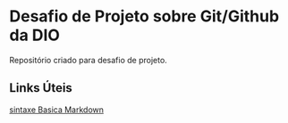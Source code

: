 # Desafio de Projeto sobre Git/Github da DIO
Repositório criado para desafio de projeto.

## Links Úteis
[sintaxe Basica Markdown](https://www.markdownguide.org/basic-syntax/)
